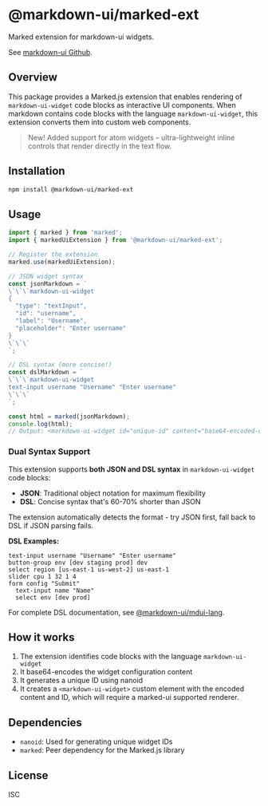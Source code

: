 # @markdown-ui/marked-ext

Marked extension for markdown-ui widgets.

See [markdown-ui Github](https://github.com/BlueprintDesignLab/markdown-ui/).

## Overview

This package provides a Marked.js extension that enables rendering of `markdown-ui-widget` code blocks as interactive UI components. When markdown contains code blocks with the language `markdown-ui-widget`, this extension converts them into custom web components.

> New! Added support for atom widgets – ultra-lightweight inline controls that render directly in the text flow.

## Installation

```bash
npm install @markdown-ui/marked-ext
```

## Usage

```typescript
import { marked } from 'marked';
import { markedUiExtension } from '@markdown-ui/marked-ext';

// Register the extension
marked.use(markedUiExtension);

// JSON widget syntax
const jsonMarkdown = `
\`\`\`markdown-ui-widget
{
  "type": "textInput",
  "id": "username", 
  "label": "Username",
  "placeholder": "Enter username"
}
\`\`\`
`;

// DSL syntax (more concise!)
const dslMarkdown = `
\`\`\`markdown-ui-widget
text-input username "Username" "Enter username"
\`\`\`
`;

const html = marked(jsonMarkdown);
console.log(html);
// Output: <markdown-ui-widget id="unique-id" content="base64-encoded-content"></markdown-ui-widget>
```

### Dual Syntax Support

This extension supports **both JSON and DSL syntax** in `markdown-ui-widget` code blocks:

- **JSON**: Traditional object notation for maximum flexibility
- **DSL**: Concise syntax that's 60-70% shorter than JSON

The extension automatically detects the format - try JSON first, fall back to DSL if JSON parsing fails.

**DSL Examples:**
```
text-input username "Username" "Enter username"
button-group env [dev staging prod] dev
select region [us-east-1 us-west-2] us-east-1
slider cpu 1 32 1 4
form config "Submit"
  text-input name "Name"
  select env [dev prod]
```

For complete DSL documentation, see [@markdown-ui/mdui-lang](https://www.npmjs.com/package/@markdown-ui/mdui-lang).

## How it works

1. The extension identifies code blocks with the language `markdown-ui-widget`
2. It base64-encodes the widget configuration content
3. It generates a unique ID using nanoid
4. It creates a `<markdown-ui-widget>` custom element with the encoded content and ID, which will require a marked-ui supported renderer.

## Dependencies

- `nanoid`: Used for generating unique widget IDs
- `marked`: Peer dependency for the Marked.js library

## License

ISC